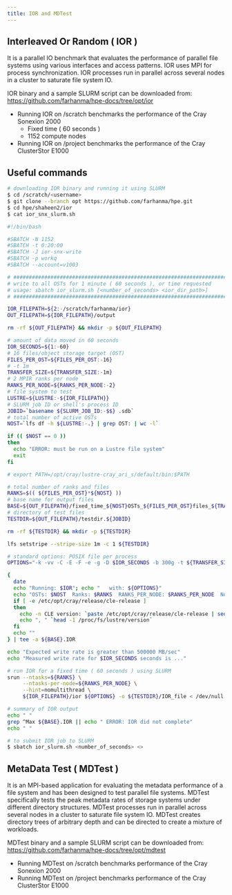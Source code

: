 ```yaml
---
title: IOR and MDTest
---
```


## Interleaved Or Random ( IOR )

It is a parallel IO benchmark that evaluates the performance of parallel file
systems using various interfaces and access patterns. IOR uses MPI for process
synchronization. IOR processes run in parallel across several nodes in a cluster
to saturate file system IO.

IOR binary and a sample SLURM script can be downloaded from:
https://github.com/farhanma/hpe-docs/tree/opt/ior

* Running IOR on /scratch benchmarks the performance of the Cray Sonexion 2000
  * Fixed time ( 60 seconds )
  * 1152 compute nodes
* Running IOR on /project benchmarks the performance of the Cray ClusterStor E1000

## Useful commands

```sh
# downloading IOR binary and running it using SLURM
$ cd /scratch/<username>
$ git clone --branch opt https://github.com/farhanma/hpe.git
$ cd hpe/shaheen2/ior
$ cat ior_snx_slurm.sh

#!/bin/bash

#SBATCH -N 1152
#SBATCH -t 0:20:00
#SBATCH -J ior-snx-write
#SBATCH -p workq
#SBATCH --account=v1003

# ##############################################################################
# write to all OSTs for 1 minute ( 60 seconds ), or time requested
# usage: sbatch ior_slurm.sh [<number_of_seconds> <ior_dir_path>]
# ##############################################################################

IOR_FILEPATH=${2:-/scratch/farhanma/ior}
OUT_FILEPATH=${IOR_FILEPATH}/output

rm -rf ${OUT_FILEPATH} && mkdir -p ${OUT_FILEPATH}

# amount of data moved in 60 seconds
IOR_SECONDS=${1:-60}
# 16 files/object storage target (OST)
FILES_PER_OST=${FILES_PER_OST:-16}
# -t 1m
TRANSFER_SIZE=${TRANSFER_SIZE:-1m}
# 2 MPIR ranks per node
RANKS_PER_NODE=${RANKS_PER_NODE:-2}
# file system to test
LUSTRE=${LUSTRE:-${IOR_FILEPATH}}
# SLURM job ID or shell's process ID
JOBID=`basename ${SLURM_JOB_ID:-$$} .sdb`
# total number of active OSTs
NOST=`lfs df -h ${LUSTRE:-.} | grep OST: | wc -l`

if (( $NOST == 0 ))
then
  echo "ERROR: must be run on a Lustre file system"
  exit
fi

# export PATH=/opt/cray/lustre-cray_ari_s/default/bin:$PATH

# total number of ranks and files
RANKS=$(( ${FILES_PER_OST}*${NOST} ))
# base name for output files
BASE=${OUT_FILEPATH}/fixed_time_${NOST}OSTs_${FILES_PER_OST}files_${TRANSFER_SIZE}_${RANKS_PER_NODE}ppn_${JOBID}
# directory of test files
TESTDIR=${OUT_FILEPATH}/testdir.${JOBID}

rm -rf ${TESTDIR} && mkdir -p ${TESTDIR}

lfs setstripe --stripe-size 1m -c 1 ${TESTDIR}

# standard options: POSIX file per process
OPTIONS="-k -vv -C -E -F -e -g -D $IOR_SECONDS -b 300g -t ${TRANSFER_SIZE} -w"

{
  date
  echo "Running: $IOR"; echo "   with: ${OPTIONS}"
  echo "OSTs: $NOST  Ranks: $RANKS  RANKS_PER_NODE: $RANKS_PER_NODE  Nodes: $(($RANKS/$RANKS_PER_NODE))"
  if [ -e /etc/opt/cray/release/cle-release ]
  then
    echo -n CLE version: `paste /etc/opt/cray/release/cle-release | sed -e 's/DEFAULT=//'`
    echo ", " `head -1 /proc/fs/lustre/version`
  fi
  echo ""
} | tee -a ${BASE}.IOR

echo "Expected write rate is greater than 500000 MB/sec"
echo "Measured write rate for $IOR_SECONDS seconds is ..."

# run IOR for a fixed time ( 60 seconds ) using SLURM
srun --ntasks=${RANKS} \
     --ntasks-per-node=${RANKS_PER_NODE} \
     --hint=nomultithread \
     ${IOR_FILEPATH}/ior ${OPTIONS} -o ${TESTDIR}/IOR_file < /dev/null >> ${BASE}.IOR

# summary of IOR output
echo " "
grep ^Max ${BASE}.IOR || echo " ERROR: IOR did not complete"
echo " "

# to submit IOR job to SLURM
$ sbatch ior_slurm.sh <number_of_seconds> <>
```

## MetaData Test ( MDTest )

It is an MPI-based application for evaluating the metadata performance of a file
system and has been designed to test parallel file systems. MDTest specifically
tests the peak metadata rates of storage systems under different directory
structures. MDTest processes run in parallel across several nodes in a cluster
to saturate file system IO. MDTest creates directory trees of arbitrary depth
and can be directed to create a mixture of workloads.

MDTest binary and a sample SLURM script can be downloaded from:
https://github.com/farhanma/hpe-docs/tree/opt/mdtest

* Running MDTest on /scratch benchmarks performance of the Cray Sonexion 2000
* Running MDTest on /project benchmarks performance of the Cray ClusterStor E1000
